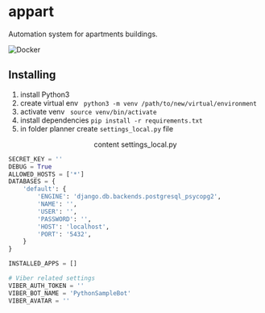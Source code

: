 # appart
Automation system for apartments buildings.

![Docker](https://github.com/kozlyuk/appart/workflows/Docker/badge.svg)

## Installing
1. install Python3
2. create virtual env ``` python3 -m venv /path/to/new/virtual/environment```
3. activate venv ``` source venv/bin/activate```
4. install dependencies ``` pip install -r requirements.txt ```
5. in folder planner create ```settings_local.py``` file
<p align="center"> content settings_local.py </p>

```python
SECRET_KEY = ''
DEBUG = True
ALLOWED_HOSTS = ['*']
DATABASES = {
    'default': {
        'ENGINE': 'django.db.backends.postgresql_psycopg2',
        'NAME': '',
        'USER': '',
        'PASSWORD': '',
        'HOST': 'localhost',
        'PORT': '5432',
    }
}

INSTALLED_APPS = []

# Viber related settings
VIBER_AUTH_TOKEN = ''
VIBER_BOT_NAME = 'PythonSampleBot'
VIBER_AVATAR = ''
```
